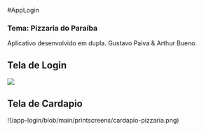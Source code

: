 #AppLogin
### Tema: Pizzaria do Paraíba

Aplicativo desenvolvido em dupla. Gustavo Paiva & Arthur Bueno.

## Tela de Login
<img src="[gusrapaiva/app-login/printscreens/login-pizzaria.png](https://github.com/gusrapaiva/app-login/blob/main/printscreens/cardapio-pizzaria.png?raw=true)https://github.com/gusrapaiva/app-login/blob/main/printscreens/cardapio-pizzaria.png?raw=true" >

## Tela de Cardapio
!(/app-login/blob/main/printscreens/cardapio-pizzaria.png)
